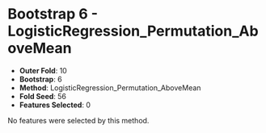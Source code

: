 # Bootstrap 6 - LogisticRegression_Permutation_AboveMean

- **Outer Fold**: 10
- **Bootstrap**: 6
- **Method**: LogisticRegression_Permutation_AboveMean
- **Fold Seed**: 56
- **Features Selected**: 0

No features were selected by this method.
